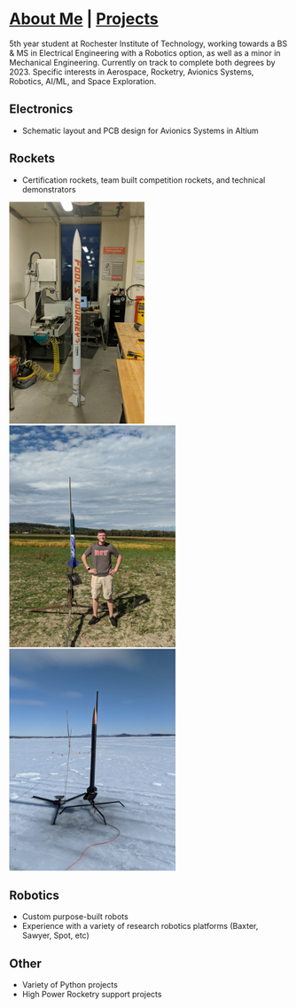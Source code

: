 # [About Me](http://vlarko.com/About%20Me)  |  [Projects](http://vlarko.com/Projects)
5th year student at Rochester Institute of Technology, working towards a BS & MS in Electrical Engineering with a Robotics option, as well as a minor in Mechanical Engineering. Currently on track to complete both degrees by 2023. Specific interests in Aerospace, Rocketry, Avionics Systems, Robotics, AI/ML, and Space Exploration.

## Electronics
- Schematic layout and PCB design for Avionics Systems in Altium

## Rockets
- Certification rockets, team built competition rockets, and technical demonstrators

<img src="FoolsJourney_1.jpg" height="400">   <img src="L1_2.jpg" height="400">   <img src="mayflower ice.jpg" height="400">

## Robotics
- Custom purpose-built robots
- Experience with a variety of research robotics platforms (Baxter, Sawyer, Spot, etc)

## Other
- Variety of Python projects
- High Power Rocketry support projects

